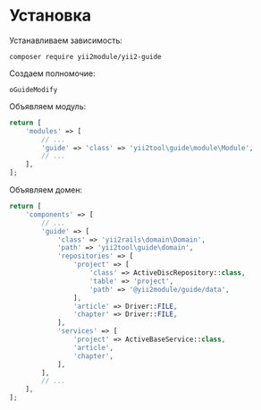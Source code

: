 Установка
===

Устанавливаем зависимость:

```
composer require yii2module/yii2-guide
```

Создаем полномочие:

```
oGuideModify
```

Объявляем модуль:

```php
return [
	'modules' => [
		// ...
		'guide' => 'class' => 'yii2tool\guide\module\Module',
		// ...
	],
];
```

Объявляем домен:

```php
return [
	'components' => [
		// ...
		'guide' => [
			'class' => 'yii2rails\domain\Domain',
			'path' => 'yii2tool\guide\domain',
			'repositories' => [
				'project' => [
					'class' => ActiveDiscRepository::class,
					'table' => 'project',
					'path' => '@yii2module/guide/data',
				],
				'article' => Driver::FILE,
				'chapter' => Driver::FILE,
			],
			'services' => [
				'project' => ActiveBaseService::class,
				'article',
				'chapter',
			],
		],
		// ...
	],
];
```
